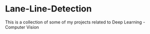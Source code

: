# Lane-Line-Detection


This is a collection of some of my projects related to Deep Learning - Computer Vision

